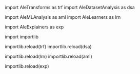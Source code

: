 import AleTransforms as trf
import AleDatasetAnalysis as dsa

import AleMLAnalysis as aml
import AleLearners as lrn

import AleExplainers as exp

import importlib

importlib.reload(trf)
importlib.reload(dsa)

importlib.reload(lrn)
importlib.reload(aml)

importlib.reload(exp)